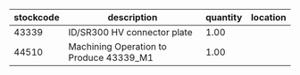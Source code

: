 |stockcode|description|quantity|location|
|---------|-----------|--------|--------|
|43339|ID/SR300 HV connector plate|1.00||
|44510|Machining Operation to Produce 43339_M1|1.00||

